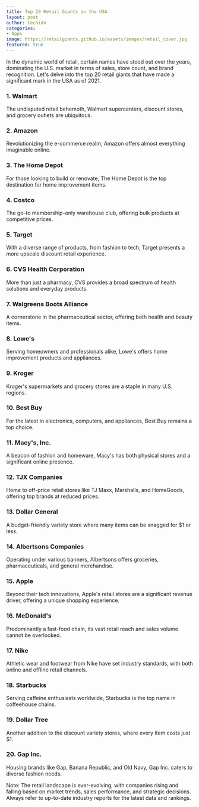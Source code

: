 ```yaml
---
title: Top 20 Retail Giants in the USA
layout: post
author: techidn
categories: 
- Apps
image: https://retailgiants.github.io/assets/images/retail_cover.jpg
featured: true
---
```


In the dynamic world of retail, certain names have stood out over the years, dominating the U.S. market in terms of sales, store count, and brand recognition. Let's delve into the top 20 retail giants that have made a significant mark in the USA as of 2021.

### 1. Walmart
The undisputed retail behemoth, Walmart supercenters, discount stores, and grocery outlets are ubiquitous.
### 2. Amazon
Revolutionizing the e-commerce realm, Amazon offers almost everything imaginable online.
### 3. The Home Depot
For those looking to build or renovate, The Home Depot is the top destination for home improvement items.
### 4. Costco
The go-to membership-only warehouse club, offering bulk products at competitive prices.
### 5. Target
With a diverse range of products, from fashion to tech, Target presents a more upscale discount retail experience.
### 6. CVS Health Corporation
More than just a pharmacy, CVS provides a broad spectrum of health solutions and everyday products.
### 7. Walgreens Boots Alliance
A cornerstone in the pharmaceutical sector, offering both health and beauty items.
### 8. Lowe's
Serving homeowners and professionals alike, Lowe's offers home improvement products and appliances.
### 9. Kroger
Kroger's supermarkets and grocery stores are a staple in many U.S. regions.
### 10. Best Buy
For the latest in electronics, computers, and appliances, Best Buy remains a top choice.
### 11. Macy's, Inc.
A beacon of fashion and homeware, Macy's has both physical stores and a significant online presence.
### 12. TJX Companies
Home to off-price retail stores like TJ Maxx, Marshalls, and HomeGoods, offering top brands at reduced prices.
### 13. Dollar General
A budget-friendly variety store where many items can be snagged for $1 or less.
### 14. Albertsons Companies
Operating under various banners, Albertsons offers groceries, pharmaceuticals, and general merchandise.
### 15. Apple
Beyond their tech innovations, Apple's retail stores are a significant revenue driver, offering a unique shopping experience.
### 16. McDonald's
Predominantly a fast-food chain, its vast retail reach and sales volume cannot be overlooked.
### 17. Nike
Athletic wear and footwear from Nike have set industry standards, with both online and offline retail channels.
### 18. Starbucks
Serving caffeine enthusiasts worldwide, Starbucks is the top name in coffeehouse chains.
### 19. Dollar Tree
Another addition to the discount variety stores, where every item costs just $1.
### 20. Gap Inc.
Housing brands like Gap, Banana Republic, and Old Navy, Gap Inc. caters to diverse fashion needs.

Note: The retail landscape is ever-evolving, with companies rising and falling based on market trends, sales performance, and strategic decisions. Always refer to up-to-date industry reports for the latest data and rankings.
